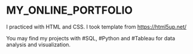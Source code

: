 # MY_ONLINE_PORTFOLIO

I practiced with HTML and CSS.
I took template from https://html5up.net/ 

You may find my projects with #SQL, #Python and #Tableau for data analysis and visualization.
